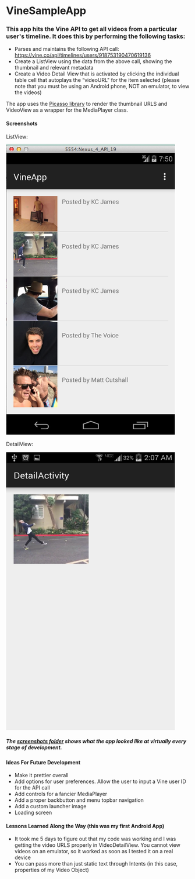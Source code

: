 VineSampleApp
=============

### This app hits the Vine API to get all videos from a particular user's timeline. It does this by performing the following tasks:
- Parses and maintains the following API call: https://vine.co/api/timelines/users/918753190470619136
- Create a ListView using the data from the above call, showing the thumbnail and relevant metadata
- Create a Video Detail View that is activated by clicking the individual table cell that autoplays the “videoURL" for the item selected (please note that you must be using an Android phone, NOT an emulator, to view the videos)

The app uses the [Picasso library](http://square.github.io/picasso/) to render the thumbnail URLS and VideoView as a wrapper for the MediaPlayer class.

#### Screenshots

ListView:

![](https://github.com/ilanasufrin/VineSampleApp/blob/master/main/screenshots/video_object_listview.png)

DetailView:

<img src="https://github.com/ilanasufrin/VineSampleApp/blob/master/main/screenshots/video_detail_view_phone.png" height="760" width="464" >

##### The [screenshots folder](https://github.com/ilanasufrin/VineSampleApp/tree/master/main/screenshots) shows what the app looked like at virtually every stage of development.


#### Ideas For Future Development
- Make it prettier overall
- Add options for user preferences. Allow the user to input a Vine user ID for the API call
- Add controls for a fancier MediaPlayer
- Add a proper backbutton and menu topbar navigation
- Add a custom launcher image
- Loading screen


#### Lessons Learned Along the Way (this was my first Android App)
- It took me 5 days to figure out that my code was working and I was getting the video URLS properly in VideoDetailView. You cannot view videos on an emulator, so it worked as soon as I tested it on a real device
- You can pass more than just static text through Intents (in this case, properties of my Video Object)
